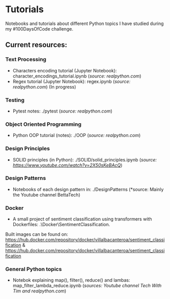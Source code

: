# Tutorials

Notebooks and tutorials about different Python topics I have studied during my #100DaysOfCode challenge.

## Current resources:

### Text Processing
- Characters encoding tutorial (Jupyter Notebook): character_encodings_tutorial.ipynb (*source: realpython.com*)
- Regex tutorial (Jupyter Notebook): regex.ipynb (*source: realpython.com*) (In progress)

### Testing
- Pytest notes: ./pytest (*source: realpython.com*)

### Object Oriented Programming
- Python OOP tutorial (notes): ./OOP (*source: realpython.com*)

### Design Principles
- SOLID principles (in Python): ./SOLID/solid_principles.ipynb (*source: https://www.youtube.com/watch?v=2X50sKeBAcQ*)

### Design Patterns
- Notebooks of each design pattern in: ./DesignPatterns (*source: Mainly the Youtube channel BettaTech)

### Docker
- A small project of sentiment classification using transformers with Dockerfiles: .\Docker\SentimentClassification. 

Built images can be found on: https://hub.docker.com/repository/docker/villalbacanteroa/sentiment_classification & https://hub.docker.com/repository/docker/villalbacanteroa/sentiment_classification

### General Python topics
- Notebok explaining map(), filter(), reduce() and lambas: map_filter_lambda_reduce.ipynb (*sources: Youtube channel Tech With Tim and realpython.com*)
